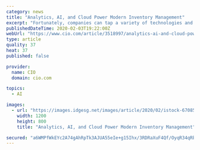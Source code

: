 ```yaml
---
category: news
title: "Analytics, AI, and Cloud Power Modern Inventory Management"
excerpt: "Fortunately, companies can tap a variety of technologies and services to ensure that they—and their suppliers—can meet fluctuating customer demand. In particular, data analytics, AI, and cloud can help meet these demands. Collectively, these three technologies give companies visibility in two directions: the customer marketplace as well as ..."
publishedDateTime: 2020-02-03T19:22:00Z
webUrl: "https://www.cio.com/article/3518997/analytics-ai-and-cloud-power-modern-inventory-management.html"
type: article
quality: 37
heat: 37
published: false

provider:
  name: CIO
  domain: cio.com

topics:
  - AI

images:
  - url: "https://images.idgesg.net/images/article/2020/02/istock-670852562-100828832-large.3x2.jpg"
    width: 1200
    height: 800
    title: "Analytics, AI, and Cloud Power Modern Inventory Management"

secured: "a6WMPfWkEYc2A74gAhRpTk3AJUA55eIe+g15Ihx/3RDRaXuF4Qf/OyqR34qRb6afho3cbStbnC7IoTyEzuNVpKYEeWadG6EWMznlwjm7sCfA8YS6Oc6S1relcBPB1r0YtGyZXYfcSgJ9w+xtnwUfvdjFzuF5SRmu20pOqkVdaGIFukOHKJ6e5rfMlPkT2vFbB9+Se9rNUabZPgv4FqJMTxS2qVh/AZudaufrav9zgMZBFWfrAfGhIsn+nn35k82iCE5VuV42hHtLeLnaEvmvphtbBmyw3GbGw5wRQ9hKSl1aNCSK026JftYHOx5l8KqiGKoHF8GGixfYr0R1ulZsqXF9cmNJH2bWHYZA2516XA/ANAqZJLxxBb4sjT1cqImFc7Gs539G3ercxc7JCf7E/UtN8UHBxSNNunvOPmbxgXQmS5sztv9SdNTQ2Lzf2hQfDlCf75Fc5KKGkwhzWv54i5vAoa22k1aw9gsf4/Mcr0I=;11EWBjRsiDyKoFQfj9s4Ng=="
---
```


